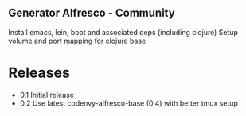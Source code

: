 Generator Alfresco - Community
------------------------------

Install emacs, lein, boot and associated deps (including clojure)
Setup volume and port mapping for clojure base

Releases
========

* 0.1 Initial release
* 0.2 Use latest codenvy-alfresco-base (0.4) with better tmux setup
